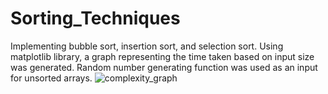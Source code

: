 # Sorting_Techniques
Implementing bubble sort, insertion sort, and selection sort. 
Using matplotlib library, a graph representing the time taken based on input size was generated.
Random number generating function was used as an input for unsorted arrays.
![complexity_graph](https://github.com/user-attachments/assets/fef30521-5dca-43cd-85ef-d18ee49affc6)

